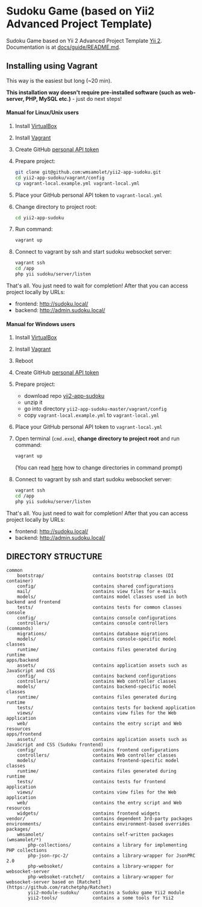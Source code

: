 Sudoku Game (based on Yii2 Advanced Project Template)
============
Sudoku Game based on Yii 2 Advanced Project Template [Yii 2](http://www.yiiframework.com/).
Documentation is at [docs/guide/README.md](docs/guide/README.md).

## Installing using Vagrant

This way is the easiest but long (~20 min).

**This installation way doesn't require pre-installed software (such as web-server, PHP, MySQL etc.)** - just do next steps!

#### Manual for Linux/Unix users

1. Install [VirtualBox](https://www.virtualbox.org/wiki/Downloads)
2. Install [Vagrant](https://www.vagrantup.com/downloads.html)
3. Create GitHub [personal API token](https://github.com/blog/1509-personal-api-tokens)
3. Prepare project:
   
   ```bash
   git clone git@github.com:wmsamolet/yii2-app-sudoku.git
   cd yii2-app-sudoku/vagrant/config
   cp vagrant-local.example.yml vagrant-local.yml
   ```
   
4. Place your GitHub personal API token to `vagrant-local.yml`
5. Change directory to project root:

   ```bash
   cd yii2-app-sudoku
   ```

5. Run command:

   ```bash
   vagrant up
   ```
6. Connect to vagrant by ssh and start sudoku websocket server:

   ```bash
   vagrant ssh
   cd /app
   php yii sudoku/server/listen
   ```
   
That's all. You just need to wait for completion! After that you can access project locally by URLs:
* frontend: http://sudoku.local/
* backend: http://admin.sudoku.local/
   
#### Manual for Windows users

1. Install [VirtualBox](https://www.virtualbox.org/wiki/Downloads)
2. Install [Vagrant](https://www.vagrantup.com/downloads.html)
3. Reboot
4. Create GitHub [personal API token](https://github.com/blog/1509-personal-api-tokens)
5. Prepare project:
   * download repo [yii2-app-sudoku](https://github.com/wmsamolet/yii2-app-sudoku/archive/master.zip)
   * unzip it
   * go into directory `yii2-app-sudoku-master/vagrant/config`
   * copy `vagrant-local.example.yml` to `vagrant-local.yml`

6. Place your GitHub personal API token to `vagrant-local.yml`

7. Open terminal (`cmd.exe`), **change directory to project root** and run command:

   ```bash
   vagrant up
   ```
   
   (You can read [here](http://www.wikihow.com/Change-Directories-in-Command-Prompt) how to change directories in command prompt) 

8. Connect to vagrant by ssh and start sudoku websocket server:

   ```bash
   vagrant ssh
   cd /app
   php yii sudoku/server/listen
   ```
   
That's all. You just need to wait for completion! After that you can access project locally by URLs:
* frontend: http://sudoku.local/
* backend: http://admin.sudoku.local/

DIRECTORY STRUCTURE
-------------------

```
common
    bootstrap/                  contains bootstrap classes (DI container)
    config/                     contains shared configurations
    mail/                       contains view files for e-mails
    models/                     contains model classes used in both backend and frontend
    tests/                      contains tests for common classes    
console
    config/                     contains console configurations
    controllers/                contains console controllers (commands)
    migrations/                 contains database migrations
    models/                     contains console-specific model classes
    runtime/                    contains files generated during runtime
apps/backend
    assets/                     contains application assets such as JavaScript and CSS
    config/                     contains backend configurations
    controllers/                contains Web controller classes
    models/                     contains backend-specific model classes
    runtime/                    contains files generated during runtime
    tests/                      contains tests for backend application    
    views/                      contains view files for the Web application
    web/                        contains the entry script and Web resources
apps/frontend
    assets/                     contains application assets such as JavaScript and CSS (Sudoku frontend)
    config/                     contains frontend configurations
    controllers/                contains Web controller classes
    models/                     contains frontend-specific model classes
    runtime/                    contains files generated during runtime
    tests/                      contains tests for frontend application
    views/                      contains view files for the Web application
    web/                        contains the entry script and Web resources
    widgets/                    contains frontend widgets
vendor/                         contains dependent 3rd-party packages
environments/                   contains environment-based overrides
packages/                
    wmsamolet/                  contains self-written packages (wmsamolet/*)
        php-collections/        contains a library for implementing PHP collections
        php-json-rpc-2/         contains a library-wrapper for JsonPRC 2.0
        php-websoket/           contains a library-wrapper for websocket-server
        php-websoket-ratchet/   contains a library-wrapper for websocket-server based on [Ratchet](https://github.com/ratchetphp/Ratchet) 
        yii2-module-sudoku/     contains a Sudoku game Yii2 module 
        yii2-tools/             contains a some tools for Yii2 
```
